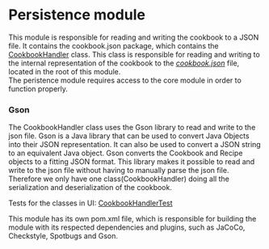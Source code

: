 # Persistence module

This module is responsible for reading and writing the cookbook to a JSON file. It contains the cookbook.json package, which contains the [CookbookHandler](/cookbook-project/persistence/src/main/java/cookbook/json/CookbookHandler.java) class. This class is responsible for reading and writing to the internal representation of the cookbook to the [_cookbook.json_](/cookbook-project/persistence/cookbook.json) file, located in the root of this module.  
The peristence module requires access to the core module in order to function properly.

### Gson
The CookbookHandler class uses the Gson library to read and write to the json file. Gson is a Java library that can be used to convert Java Objects into their JSON representation. It can also be used to convert a JSON string to an equivalent Java object. Gson converts the Cookbook and Recipe objects to a fitting JSON format. This library makes it possible to read and write to the json file without having to manually parse the json file. Therefore we only have one class(CookbookHandler) doing all the serialization and deserialization of the cookbook.

Tests for the classes in UI:
[CookbookHandlerTest](/gr2322/cookbook-project/persistence/src/test/java/cookbook/json/CookbookHandlerTest.java)

This module has its own pom.xml file, which is responsible for building the module with its respected dependencies and plugins, such as JaCoCo, Checkstyle, Spotbugs and Gson.